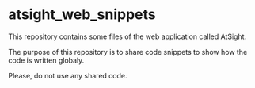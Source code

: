 # atsight_web_snippets
This repository contains some files of the web application called AtSight.

The purpose of this repository is to share code snippets to show how the code is written globaly.

Please, do not use any shared code.
